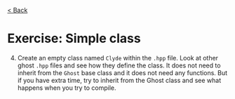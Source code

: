 [< Back](../exercises.md)

# Exercise: Simple class

4. Create an empty class named `Clyde` within the `.hpp` file. Look at other ghost `.hpp` files and see how they define
   the class. It does not need to inherit from the `Ghost` base class and it does not need any functions. But if you
   have extra time, try to inherit from the Ghost class and see what happens when you try to compile.
